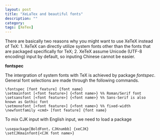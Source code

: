 ```yaml
---
layout: post
title: "XeLaTex and beautiful fonts"
description: ""
category:
tags: [XeTex]
---
```


<!--Some ideas: kpsexpand, add-hook, lambda(), differences between emacs variables commands function, \newcommadn, \renewcommand-->


There are basically two reasons why you might want to use XeTeX instead of TeX: 1. XeTeX can directly utilize system fonts other than the fonts that are packaged specifically for TeX; 2. XeTeX assume Unicode (UTF-8 encoding) input by default, so inputing Chinese cannot be easier.

**fontspec**

The intergration of system fonts with TeX is achieved by package _fontspec_. General font selections are made through the following commands.

    \fontspec [font feature] {font name}
    \setmainfont [<font feature>] {<font name>} %% Roman/Serif font
    \setsansfont [<font feature>] {<font name>} %% Sans-Serif is also known as Gothic font
    \setmonofont [<font feature>] {<font name>} %% fixed-width
    \newfontfamily <cmd> [font feature] {font name}

To mix CJK input with English input, we need to load a package

    \usepackage[BoldFont，CJKnumbb] {xeCJK}
    \setCJKmainfont{<CJK font name>}

